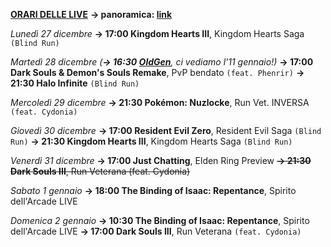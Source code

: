 <b><u>ORARI DELLE LIVE</u></b>
<b>→ panoramica: <a href="https://trello.com/b/iKwdSGf3/sabaku">link</a></b>

<i>Lunedì 27 dicembre</i>
<b>→ 17:00 Kingdom Hearts III</b>, Kingdom Hearts Saga <code>(Blind Run)</code>

<i>Martedì 28 dicembre</i>
<i>(<b>→ 16:30 <a href="https://www.twitch.tv/oldgenproject">OldGen</a></b>, ci vediamo l'11 gennaio!)</i>
<b>→ 17:00 Dark Souls & Demon's Souls Remake</b>, PvP bendato <code>(feat. Phenrir)</code>
<b>→ 21:30 Halo Infinite</b> <code>(Blind Run)</code>

<i>Mercoledì 29 dicembre</i>
<b>→ 21:30 Pokémon: Nuzlocke</b>, Run Vet. INVERSA <code>(feat. Cydonia)</code>

<i>Giovedì 30 dicembre</i>
<b>→ 17:00 Resident Evil Zero</b>, Resident Evil Saga <code>(Blind Run)</code>
<b>→ 21:30 Kingdom Hearts III</b>, Kingdom Hearts Saga <code>(Blind Run)</code>

<i>Venerdì 31 dicembre</i>
<b>→ 17:00 Just Chatting</b>, Elden Ring Preview
<s><b>→ 21:30 Dark Souls III</b>, Run Veterana (feat. Cydonia)</s>

<i>Sabato 1 gennaio</i>
<b>→ 18:00 The Binding of Isaac: Repentance</b>, Spirito dell'Arcade LIVE

<i>Domenica 2 gennaio</i>
<b>→ 10:30 The Binding of Isaac: Repentance</b>, Spirito dell'Arcade LIVE
<b>→ 17:00 Dark Souls III</b>, Run Veterana <code>(feat. Cydonia)</code>
